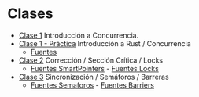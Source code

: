 # Clases

* [Clase 1](./clases/1-introduccion.pdf) Introducción a Concurrencia.
* [Clase 1 - Práctica](./clases/1-intro-rust.pdf) Introducción a Rust / Concurrencia
  * [Fuentes](./clases/introduccion.tar.bz2)
* [Clase 2](./clases/2-correccion.pdf) Corrección / Sección Crítica / Locks
  * [Fuentes SmartPointers](./clases/SmartPointers.tar.bz2) - [Fuentes Locks](./clases/Locks.tar.bz2)
* [Clase 3](./clases/3-sincronizacion.pdf) Sincronización / Semáforos / Barreras
  * [Fuentes Semaforos](./clases/Semaforos.tar.bz2) - [Fuentes Barriers](./clases/Barriers.tar.bz2)
